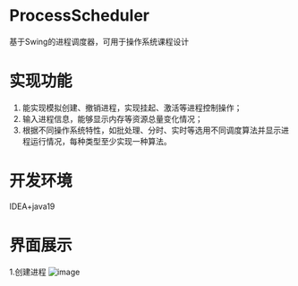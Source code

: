 # ProcessScheduler
基于Swing的进程调度器，可用于操作系统课程设计
# 实现功能
1. 能实现模拟创建、撤销进程，实现挂起、激活等进程控制操作；
2. 输入进程信息，能够显示内存等资源总量变化情况；
3. 根据不同操作系统特性，如批处理、分时、实时等选用不同调度算法并显示进程运行情况，每种类型至少实现一种算法。
# 开发环境
IDEA+java19
# 界面展示
1.创建进程
![image](https://github.com/Everglow-X/ProcessScheduler/assets/59141290/f7bb3de2-bdaf-438c-a126-07952ffac36c)
